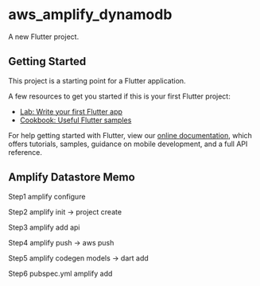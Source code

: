 # aws_amplify_dynamodb

A new Flutter project.

## Getting Started

This project is a starting point for a Flutter application.

A few resources to get you started if this is your first Flutter project:

- [Lab: Write your first Flutter app](https://flutter.dev/docs/get-started/codelab)
- [Cookbook: Useful Flutter samples](https://flutter.dev/docs/cookbook)

For help getting started with Flutter, view our
[online documentation](https://flutter.dev/docs), which offers tutorials,
samples, guidance on mobile development, and a full API reference.

## Amplify Datastore Memo
Step1 amplify configure

Step2 amplify init -> project create

Step3 amplify add api

Step4 amplify push -> aws push

Step5 amplify codegen models -> dart add

Step6 pubspec.yml amplify add